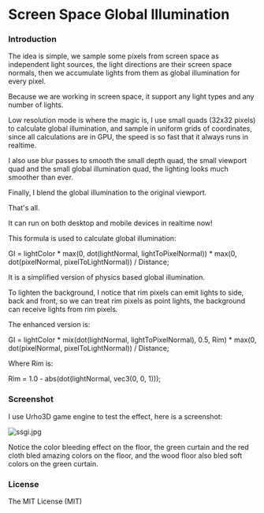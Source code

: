 # Screen Space Global Illumination
### Introduction
The idea is simple, we sample some pixels from screen space as independent light sources, the light directions are their screen space normals, then we accumulate lights from them as global illumination for every pixel.

Because we are working in screen space, it support any light types and any number of lights.

Low resolution mode is where the magic is, I use small quads (32x32 pixels) to calculate global illumination, and sample in uniform grids of coordinates, since all calculations are in GPU, the speed is so fast that it always runs in realtime.

I also use blur passes to smooth the small depth quad, the small viewport quad and the small global illumination quad, the lighting looks much smoother than ever.

Finally, I blend the global illumination to the original viewport.

That's all.

It can run on both desktop and mobile devices in realtime now!

This formula is used to calculate global illumination:

GI = lightColor * max(0, dot(lightNormal, lightToPixelNormal)) * max(0, dot(pixelNormal, pixelToLightNormal)) / Distance;

It is a simplified version of physics based global illumination.

To lighten the background, I notice that rim pixels can emit lights to side, back and front, so we can treat rim pixels as point lights, the background can receive lights from rim pixels.

The enhanced version is:

GI = lightColor * mix(dot(lightNormal, lightToPixelNormal), 0.5, Rim) * max(0, dot(pixelNormal, pixelToLightNormal)) / Distance;

Where Rim is:

Rim = 1.0 - abs(dot(lightNormal, vec3(0, 0, 1)));

### Screenshot
I use Urho3D game engine to test the effect, here is a screenshot:

![ssgi.jpg](http://www.mesh-online.net/ssgi.jpg)

Notice the color bleeding effect on the floor, the green curtain and the red cloth bled amazing colors on the floor, and the wood floor also bled soft colors on the green curtain.

### License
The MIT License (MIT)

